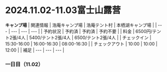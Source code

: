 # 2024.11.02-11.03富士山露营
**キャンプ場**
| 関連情報 | 浩庵キャンプ場 | 浩庵テント村 | 本栖湖キャンプ場 |
| --- | --- | --- | --- |
| 予約状況 | 予約済 | 予約済 | 予約不要 |
| 料金 | 6500円/テント2張/4人 | 5400/テント2張/4人 | 6500/テント2張/4人 |
| チェックイン | 15:30-16:00 | 16:00-16:30 | 08:00-16:30 |
| チェックアウト | 10:00 | 10:00 | 12:00 |
| 補足 | --- | --- | --- |


### 一日目（11.02）
